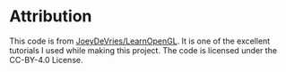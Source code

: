# Attribution
This code is from [JoeyDeVries/LearnOpenGL](https://github.com/JoeyDeVries/LearnOpenGL). It is one of the excellent tutorials I used while making this project. The code is licensed under the CC-BY-4.0 License.
